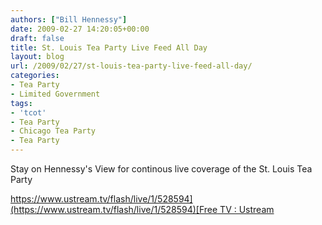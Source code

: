 ```yaml
---
authors: ["Bill Hennessy"]
date: 2009-02-27 14:20:05+00:00
draft: false
title: St. Louis Tea Party Live Feed All Day
layout: blog
url: /2009/02/27/st-louis-tea-party-live-feed-all-day/
categories:
- Tea Party
- Limited Government
tags:
- 'tcot'
- Tea Party
- Chicago Tea Party
- Tea Party
---
```


Stay on Hennessy's View for continous live coverage of the St. Louis Tea Party

[https://www.ustream.tv/flash/live/1/528594](https://www.ustream.tv/flash/live/1/528594)[Free TV : Ustream](https://www.ustream.tv/channels)
